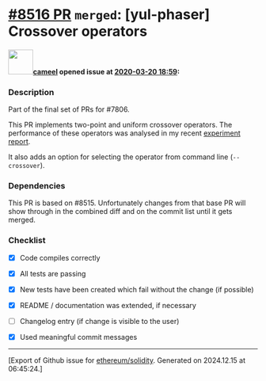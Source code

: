 # [\#8516 PR](https://github.com/ethereum/solidity/pull/8516) `merged`: [yul-phaser] Crossover operators

#### <img src="https://avatars.githubusercontent.com/u/137030?v=4" width="50">[cameel](https://github.com/cameel) opened issue at [2020-03-20 18:59](https://github.com/ethereum/solidity/pull/8516):

### Description
Part of the final set of PRs for #7806.

This PR implements two-point and uniform crossover operators. The performance of these operators was analysed in my recent [experiment report](https://github.com/ethereum/solidity/issues/7806#issuecomment-598644491).

It also adds an option for selecting the operator from command line (`--crossover`).

### Dependencies
This PR is based on #8515. Unfortunately changes from that base PR will show through in the combined diff and on the commit list until it gets merged.

### Checklist
- [x] Code compiles correctly
- [x] All tests are passing
- [x] New tests have been created which fail without the change (if possible)
- [x] README / documentation was extended, if necessary
- [ ] Changelog entry (if change is visible to the user)
- [x] Used meaningful commit messages




-------------------------------------------------------------------------------



[Export of Github issue for [ethereum/solidity](https://github.com/ethereum/solidity). Generated on 2024.12.15 at 06:45:24.]
